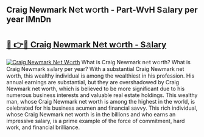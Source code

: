 ## Craig Newmark N𝚎t w𝚘rth - Part-WvH S𝚊lary per year lMnDn

# <h2><a href="http://gc28cjz.nevu.top/?p=Craig+Newmark">🔗 👉🔴 Craig Newmark N𝚎t w𝚘rth - S𝚊lary</a></h2>

[![Craig Newmark N𝚎t W𝚘rth](https://i.imgur.com/Oavwk0R.jpeg)](http://gc28cjz.nevu.top/?p=Craig+Newmark)
What is Craig Newmark n𝚎t w𝚘rth? What is Craig Newmark s𝚊lary per year?
With a substantial Craig Newmark net worth, this wealthy individual is among the wealthiest in his profession. His annual earnings are substantial, but they are overshadowed by Craig Newmark net worth, which is believed to be more significant due to his numerous business interests and valuable real estate holdings. This wealthy man, whose Craig Newmark net worth is among the highest in the world, is celebrated for his business acumen and financial savvy. This rich individual, whose Craig Newmark net worth is in the billions and who earns an impressive salary, is a prime example of the force of commitment, hard work, and financial brilliance.
